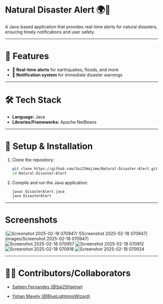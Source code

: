 # Natural Disaster Alert 🌍🚨  

A Java-based application that provides real-time alerts for natural disasters, ensuring timely notifications and user safety.  

---

# 📌 Features  
- 📡 **Real-time alerts** for earthquakes, floods, and more  
- 🔔 **Notification system** for immediate disaster warnings  

---

# 🛠️ Tech Stack  
- **Language:** Java  
- **Libraries/Frameworks:** Apache NetBeans  

---

# 🚀 Setup & Installation  
1. Clone the repository:  
   ```bash
   git clone https://github.com/Sai25Hajime/Natural-Disaster-Alert.git
   cd Natural-Disaster-Alert
2. Compile and run the Java application:
   ```bash
   javac DisasterAlert.java  
   java DisasterAlert

---

# Screenshots
/*![Screenshot 2025-02-18 070947](https://github.com/user-attachments/assets/96aabc64-cce4-441a-8ad9-d81e140dff63)*/
![Screenshot 2025-02-18 070947](images/Screenshot 2025-02-18 070947)
![Screenshot 2025-02-18 070957](https://github.com/user-attachments/assets/5b6725d1-0319-45a2-a416-8d0ea62dda3a)
![Screenshot 2025-02-18 070912](https://github.com/user-attachments/assets/cf2e82e5-3400-476a-bae4-b0cb5c3335e2)
![Screenshot 2025-02-18 070918](https://github.com/user-attachments/assets/bbbf7680-d413-4cc0-b857-043a7b9c42c2)
![Screenshot 2025-02-18 070924](https://github.com/user-attachments/assets/fe3e0de0-c831-4283-855b-88803e698425)

---

# 👩‍💻 Contributors/Collaborators  
- [Saileen Fernandes (@Sai25Hajime)](https://github.com/Sai25Hajime)
  
- [Yohan Mavely (@BlueLightningWizard)](https://github.com/BlueLightningWizard)  
